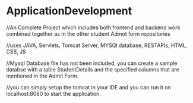 # ApplicationDevelopment

//An Complete Project which includes both frontend and backend work combined together as in the other student Admot form repositories

//uses JAVA, Servlets, Tomcat Server, MYSQl database, RESTAPIs, HTML, CSS, JS

//Mysql Database file has not been included, you can create a sample databse with a table StudentDetails and the specified columns that are mentioned in the Admit Form.

//you can simply setup the tomcat in your IDE and you can run it on localhost:8080 to start the application.
